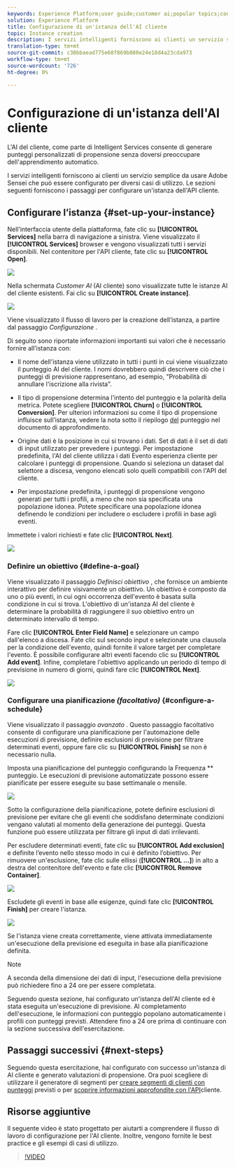```yaml
---
keywords: Experience Platform;user guide;customer ai;popular topics;configure instance;create instance;
solution: Experience Platform
title: Configurazione di un'istanza dell'AI cliente
topic: Instance creation
description: I servizi intelligenti forniscono ai clienti un servizio semplice da usare  Adobe Sensei che può essere configurato per diversi casi di utilizzo. Le sezioni seguenti forniscono i passaggi per configurare un'istanza dell'API cliente.
translation-type: tm+mt
source-git-commit: c30bbaead775e68f869b080e24e18d4a23cda973
workflow-type: tm+mt
source-wordcount: '726'
ht-degree: 0%

---
```



# Configurazione di un&#39;istanza dell&#39;AI cliente

L&#39;AI del cliente, come parte di Intelligent Services consente di generare punteggi personalizzati di propensione senza doversi preoccupare dell&#39;apprendimento automatico.

I servizi intelligenti forniscono ai clienti un servizio semplice da usare  Adobe Sensei che può essere configurato per diversi casi di utilizzo. Le sezioni seguenti forniscono i passaggi per configurare un&#39;istanza dell&#39;API cliente.

## Configurare l’istanza {#set-up-your-instance}

Nell’interfaccia utente della piattaforma, fate clic su **[!UICONTROL Services]** nella barra di navigazione a sinistra. Viene visualizzato il **[!UICONTROL Services]** browser e vengono visualizzati tutti i servizi disponibili. Nel contenitore per l&#39;API cliente, fate clic su **[!UICONTROL Open]**.

![](../images/user-guide/navigate-to-service.png)

Nella schermata *Customer AI* (AI cliente) sono visualizzate tutte le istanze AI del cliente esistenti. Fai clic su **[!UICONTROL Create instance]**.

![](../images/user-guide/dashboard.png)

Viene visualizzato il flusso di lavoro per la creazione dell’istanza, a partire dal passaggio *Configurazione* .

Di seguito sono riportate informazioni importanti sui valori che è necessario fornire all’istanza con:

* Il nome dell&#39;istanza viene utilizzato in tutti i punti in cui viene visualizzato il punteggio AI del cliente. I nomi dovrebbero quindi descrivere ciò che i punteggi di previsione rappresentano, ad esempio, &quot;Probabilità di annullare l&#39;iscrizione alla rivista&quot;.

* Il tipo di propensione determina l&#39;intento del punteggio e la polarità della metrica. Potete scegliere **[!UICONTROL Churn]** o **[!UICONTROL Conversion]**. Per ulteriori informazioni su come il tipo di propensione influisce sull’istanza, vedere la nota sotto il riepilogo [del](./discover-insights.md#scoring-summary) punteggio nel documento di approfondimento.

* Origine dati è la posizione in cui si trovano i dati. Set di dati è il set di dati di input utilizzato per prevedere i punteggi. Per impostazione predefinita, l&#39;AI del cliente utilizza i dati Evento esperienza cliente per calcolare i punteggi di propensione. Quando si seleziona un dataset dal selettore a discesa, vengono elencati solo quelli compatibili con l&#39;API del cliente.

* Per impostazione predefinita, i punteggi di propensione vengono generati per tutti i profili, a meno che non sia specificata una popolazione idonea. Potete specificare una popolazione idonea definendo le condizioni per includere o escludere i profili in base agli eventi.

Immettete i valori richiesti e fate clic **[!UICONTROL Next]**.

![](../images/user-guide/setup.png)

### Definire un obiettivo {#define-a-goal}

Viene visualizzato il passaggio *Definisci obiettivo* , che fornisce un ambiente interattivo per definire visivamente un obiettivo. Un obiettivo è composto da uno o più eventi, in cui ogni occorrenza dell&#39;evento è basata sulla condizione in cui si trova. L&#39;obiettivo di un&#39;istanza AI del cliente è determinare la probabilità di raggiungere il suo obiettivo entro un determinato intervallo di tempo.

Fare clic **[!UICONTROL Enter Field Name]** e selezionare un campo dall&#39;elenco a discesa. Fate clic sul secondo input e selezionate una clausola per la condizione dell&#39;evento, quindi fornite il valore target per completare l&#39;evento. È possibile configurare altri eventi facendo clic su **[!UICONTROL Add event]**. Infine, completare l&#39;obiettivo applicando un periodo di tempo di previsione in numero di giorni, quindi fare clic **[!UICONTROL Next]**.

![](../images/user-guide/goal.png)

### Configurare una pianificazione *(facoltativo)* {#configure-a-schedule}

Viene visualizzato il passaggio *avanzato* . Questo passaggio facoltativo consente di configurare una pianificazione per l&#39;automazione delle esecuzioni di previsione, definire esclusioni di previsione per filtrare determinati eventi, oppure fare clic su **[!UICONTROL Finish]** se non è necessario nulla.

Imposta una pianificazione del punteggio configurando la Frequenza ** punteggio. Le esecuzioni di previsione automatizzate possono essere pianificate per essere eseguite su base settimanale o mensile.

![](../images/user-guide/schedule.png)

Sotto la configurazione della pianificazione, potete definire esclusioni di previsione per evitare che gli eventi che soddisfano determinate condizioni vengano valutati al momento della generazione dei punteggi. Questa funzione può essere utilizzata per filtrare gli input di dati irrilevanti.

Per escludere determinati eventi, fate clic su **[!UICONTROL Add exclusion]** e definite l’evento nello stesso modo in cui è definito l’obiettivo. Per rimuovere un&#39;esclusione, fate clic sulle ellissi (**[!UICONTROL ...]**) in alto a destra del contenitore dell&#39;evento e fate clic **[!UICONTROL Remove Container]**.

![](../images/user-guide/exclusion.png)

Escludete gli eventi in base alle esigenze, quindi fate clic **[!UICONTROL Finish]** per creare l&#39;istanza.

![](../images/user-guide/advanced.png)

Se l&#39;istanza viene creata correttamente, viene attivata immediatamente un&#39;esecuzione della previsione ed eseguita in base alla pianificazione definita.

>[!NOTE]
>
>A seconda della dimensione dei dati di input, l&#39;esecuzione della previsione può richiedere fino a 24 ore per essere completata.

Seguendo questa sezione, hai configurato un&#39;istanza dell&#39;AI cliente ed è stata eseguita un&#39;esecuzione di previsione. Al completamento dell&#39;esecuzione, le informazioni con punteggio popolano automaticamente i profili con punteggi previsti. Attendere fino a 24 ore prima di continuare con la sezione successiva dell&#39;esercitazione.

## Passaggi successivi {#next-steps}

Seguendo questa esercitazione, hai configurato con successo un&#39;istanza di AI cliente e generato valutazioni di propensione. Ora puoi scegliere di utilizzare il generatore di segmenti per [creare segmenti di clienti con punteggi](./create-segment.md) previsti o per [scoprire informazioni approfondite con l&#39;API](./discover-insights.md)cliente.

## Risorse aggiuntive

Il seguente video è stato progettato per aiutarti a comprendere il flusso di lavoro di configurazione per l&#39;AI cliente. Inoltre, vengono fornite le best practice e gli esempi di casi di utilizzo.

>[!VIDEO](https://video.tv.adobe.com/v/32665?learn=on&quality=12)

